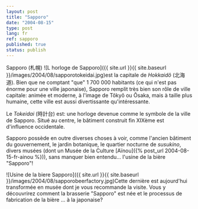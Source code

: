 ```yaml
---
layout: post
title: "Sapporo"
date: "2004-08-15"
type: post
lang: fr
ref: sapporo
published: true
status: publish
---
```




Sapporo (札幌) ![L horloge de Sapporo]({{ site.url }}{{ site.baseurl }}/images/2004/08/sapporotokeidai.jpg)est la capitale de _Hokkaidô_ (北海道). Bien que ne comptant "que" 1 700 000 habitants (ce qui n'est pas énorme pour une ville japonaise), Sapporo remplit très bien son rôle de ville capitale: animée et moderne, à l'image de Tôkyô ou Ôsaka, mais à taille plus humaine, cette ville est aussi divertissante qu'intéressante.

Le _Tokeidai_ (時計台) est: une horloge devenue comme le symbole de la ville de Sapporo. Situé au centre, le bâtiment construit fin XIXème est d'influence occidentale.

Sapporo possède en outre diverses choses à voir, comme l'ancien bâtiment du gouvernement, le jardin botanique, le quartier nocturne de _susukino_, divers musées (dont un Musée de la Culture [Aïnou]({% post_url 2004-08-15-fr-ainou %})), sans manquer bien entendu... l'usine de la bière "Sapporo"!

![Usine de la biere Sapporo]({{ site.url }}{{ site.baseurl }}/images/2004/08/sapporobeerfactory.jpg)Cette dernière est aujourd'hui transformée en musée dont je vous recommande la visite. Vous y découvrirez comment la brasserie "Sapporo" est née et le processus de fabrication de la bière ... à la japonaise?


